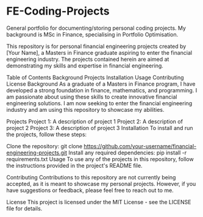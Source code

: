 # FE-Coding-Projects
General portfolio for documenting/storing personal coding projects. My background is MSc in Finance, specialising in Portfolio Optimisation.

This repository is for personal financial engineering projects created by [Your Name], a Masters in Finance graduate aspiring to enter the financial engineering industry. The projects contained herein are aimed at demonstrating my skills and expertise in financial engineering.

Table of Contents
Background
Projects
Installation
Usage
Contributing
License
Background
As a graduate of a Masters in Finance program, I have developed a strong foundation in finance, mathematics, and programming. I am passionate about using these skills to create innovative financial engineering solutions. I am now seeking to enter the financial engineering industry and am using this repository to showcase my abilities.

Projects
Project 1: A description of project 1
Project 2: A description of project 2
Project 3: A description of project 3
Installation
To install and run the projects, follow these steps:

Clone the repository: git clone https://github.com/your-username/financial-engineering-projects.git
Install any required dependencies: pip install -r requirements.txt
Usage
To use any of the projects in this repository, follow the instructions provided in the project's README file.

Contributing
Contributions to this repository are not currently being accepted, as it is meant to showcase my personal projects. However, if you have suggestions or feedback, please feel free to reach out to me.

License
This project is licensed under the MIT License - see the LICENSE file for details.
